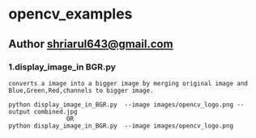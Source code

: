 # opencv_examples

## Author shriarul643@gmail.com

### 1.display_image_in BGR.py
```
converts a image into a bigger image by merging original image and Blue,Green,Red,channels to bigger image.

python display_image_in_BGR.py  --image images/opencv_logo.png --output combined.jpg
				OR
python display_image_in_BGR.py  --image images/opencv_logo.png 
```

